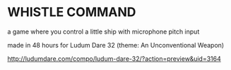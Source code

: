# WHISTLE COMMAND
a game where you control a little ship with microphone pitch input

made in 48 hours for Ludum Dare 32 (theme: An Unconventional Weapon) 

http://ludumdare.com/compo/ludum-dare-32/?action=preview&uid=3164
